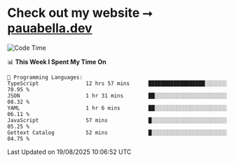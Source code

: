# Check out my website ⭢ [pauabella.dev](https://pauabella.dev)

<!--START_SECTION:waka-->
![Code Time](http://img.shields.io/badge/Code%20Time-4%2C712%20hrs%2058%20mins-blue)

📊 **This Week I Spent My Time On** 

```text
💬 Programming Languages: 
TypeScript               12 hrs 57 mins      ██████████████████░░░░░░░   70.95 % 
JSON                     1 hr 31 mins        ██░░░░░░░░░░░░░░░░░░░░░░░   08.32 % 
YAML                     1 hr 6 mins         ██░░░░░░░░░░░░░░░░░░░░░░░   06.11 % 
JavaScript               57 mins             █░░░░░░░░░░░░░░░░░░░░░░░░   05.25 % 
Gettext Catalog          52 mins             █░░░░░░░░░░░░░░░░░░░░░░░░   04.75 % 
```


 Last Updated on 19/08/2025 10:06:52 UTC
<!--END_SECTION:waka-->
